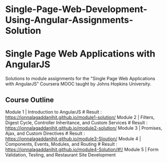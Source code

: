 # Single-Page-Web-Development-Using-Angular-Assignments-Solution

# Single Page Web Applications with AngularJS

Solutions to module assignments for the "Single Page Web Applications with AngularJS" Coursera MOOC taught by Johns Hopkins University.

## Course Outline

Module 1 | Introduction to AngularJS # Result : https://jonnalagaddanihit.github.io/module1-solution/
Module 2 | Filters, Digest Cycle, Controller Inheritance, and Custom Services # Result : https://jonnalagaddanihit.github.io/module2-solution/
Module 3 | Promises, Ajax, and Custom Directives # Result : https://jonnalagaddanihit.github.io/module3-Sloution/
Module 4 | Components, Events, Modules, and Routing # Result : https://jonnalagaddanihit.github.io/module4-Solution/#!/
Module 5 | Form Validation, Testing, and Restaurant Site Development 
